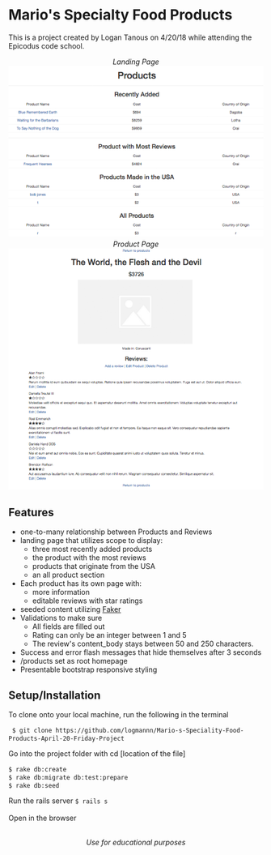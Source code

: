# Mario's Specialty Food Products

This is a project created by Logan Tanous on 4/20/18 while attending the Epicodus code school.

<center><i>Landing Page</i></center>
<img src="large-main-page.png">

<center><i>Product Page</i></center>
<img src="productpage.png">

## Features

<ul>
  <li>one-to-many relationship between Products and Reviews</li>
  <li>landing page that utilizes scope to display:
    <ul>
      <li>three most recently added products</li>
      <li>the product with the most reviews</li>
      <li>products that originate from the USA</li>
      <li>an all product section</li>
    </ul>
  </li>
  <li>Each product has its own page with:
    <ul>
      <li>more information</li>
      <li>editable reviews with star ratings</li>
    </ul>
  </li>
  <li>seeded content utilizing <a href="https://github.com/stympy/faker">Faker</a></li>
  <li>Validations to make sure
    <ul>
      <li>All fields are filled out</li>
      <li>Rating can only be an integer between 1 and 5</li>
      <li>The review's content_body stays between 50 and 250 characters.</li>
    </ul>
  </li>
  <li>Success and error flash messages that hide themselves after 3 seconds</li>
  <li>/products set as root homepage</li>
  <li>Presentable bootstrap responsive styling</li>
</ul>

## Setup/Installation
To clone onto your local machine, run the following in the terminal
```
 $ git clone https://github.com/logmannn/Mario-s-Speciality-Food-Products-April-20-Friday-Project
```
Go into the project folder with cd [location of the file]
```
$ rake db:create
$ rake db:migrate db:test:prepare
$ rake db:seed
```
Run the rails server
`
$ rails s
`
<br><br>
Open in the browser
<br><br>
<center><i>Use for educational purposes</i></center>
